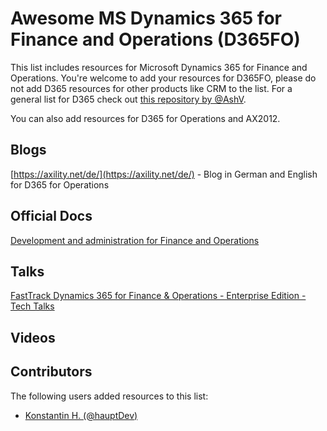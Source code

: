 # Awesome MS Dynamics 365 for Finance and Operations (D365FO)

This list includes resources for Microsoft Dynamics 365 for Finance and Operations.
You're welcome to add your resources for D365FO, please do not add D365 resources for other products like CRM to the list.
For a general list for D365 check out [this repository by @AshV](https://github.com/AshV/awesome-dynamics365-blogs).

You can also add resources for D365 for Operations and AX2012.

## Blogs
[https://axility.net/de/](https://axility.net/de/) - Blog in German and English for D365 for Operations


## Official Docs
[Development and administration for Finance and Operations](https://docs.microsoft.com/de-de/dynamics365/unified-operations/dev-itpro/)

## Talks
[FastTrack Dynamics 365 for Finance & Operations - Enterprise Edition - Tech Talks](https://infopedia.eventbuilder.com/index?landingpageid=92tzhl)

## Videos


## Contributors

The following users added resources to this list:
* [Konstantin H. (@hauptDev)](https://github.com/hauptDev)
